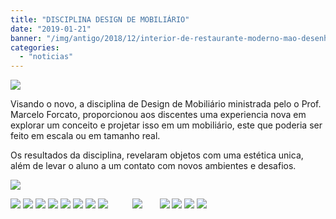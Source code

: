 ```yaml
---
title: "DISCIPLINA DESIGN DE MOBILIÁRIO"
date: "2019-01-21"
banner: "/img/antigo/2018/12/interior-de-restaurante-moderno-mao-desenhada_23-2147925672.jpg"
categories: 
  - "noticias"
---
```


[![](/img/antigo/2018/12/interior-de-restaurante-moderno-mao-desenhada_23-2147925672.jpg)](/img/antigo/2018/12/interior-de-restaurante-moderno-mao-desenhada_23-2147925672.jpg)

Visando o novo, a disciplina de Design de Mobiliário ministrada pelo o Prof. Marcelo Forcato, proporcionou aos discentes uma experiencia nova em explorar um conceito e projetar isso em um mobiliário, este que poderia ser feito em escala ou em tamanho real.

Os resultados da disciplina, revelaram objetos com uma estética unica, além de levar o aluno a um contato com novos ambientes e desafios.

[![](/img/antigo/2018/12/IMG_20181212_141711040-632x474.jpg)](/img/antigo/2018/12/IMG_20181212_141711040.jpg)

[![](/img/antigo/2018/12/DSC_3302-632x1281.jpg)](/img/antigo/2018/12/DSC_3302.jpg) [![](/img/antigo/2018/12/DSC_3303-632x1101.jpg)](/img/antigo/2018/12/DSC_3303.jpg) [![](/img/antigo/2018/12/DSC_3308-632x621.jpg)](/img/antigo/2018/12/DSC_3308.jpg) [![](/img/antigo/2018/12/DSC_3313-632x528.jpg)](/img/antigo/2018/12/DSC_3313.jpg) [![](/img/antigo/2018/12/DSC_3319-632x499.jpg)](/img/antigo/2018/12/DSC_3319.jpg) [![](/img/antigo/2018/12/DSC_3348-632x701.jpg)](/img/antigo/2018/12/DSC_3348.jpg) [![](/img/antigo/2018/12/DSC_3349-632x476.jpg)](/img/antigo/2018/12/DSC_3349.jpg) [![](/img/antigo/2018/12/DSC_3327-632x811.jpg)](/img/antigo/2018/12/DSC_3327.jpg)          [![](/img/antigo/2018/12/DSC_3322-632x500.jpg)](/img/antigo/2018/12/DSC_3322.jpg)       [![](/img/antigo/2018/12/DSC_3328-632x645.jpg)](/img/antigo/2018/12/DSC_3328.jpg) [![](/img/antigo/2018/12/DSC_3334-632x393.jpg)](/img/antigo/2018/12/DSC_3334.jpg) [![](/img/antigo/2018/12/DSC_3338-632x958.jpg)](/img/antigo/2018/12/DSC_3338.jpg) [![](/img/antigo/2018/12/DSC_3343-632x1074.jpg)](/img/antigo/2018/12/DSC_3343.jpg)
